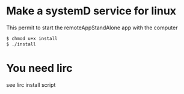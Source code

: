 # Make a systemD service for linux

This permit to start the remoteAppStandAlone app with the computer


```bash
$ chmod u+x install 
$ ./install
```

# You need lirc

see lirc install script
